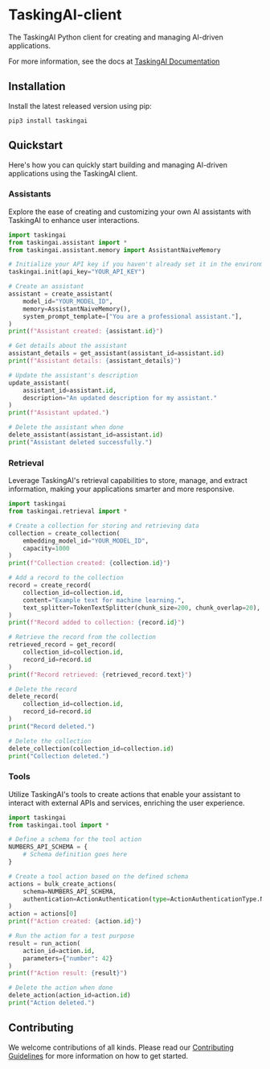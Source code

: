 # TaskingAI-client

The TaskingAI Python client for creating and managing AI-driven applications.

For more information, see the docs at [TaskingAI Documentation](https://docs.tasking.ai/)

## Installation

Install the latest released version using pip:

```shell
pip3 install taskingai
```

## Quickstart

Here's how you can quickly start building and managing AI-driven applications using the TaskingAI client.

### Assistants

Explore the ease of creating and customizing your own AI assistants with TaskingAI to enhance user interactions.

```python
import taskingai
from taskingai.assistant import *
from taskingai.assistant.memory import AssistantNaiveMemory

# Initialize your API key if you haven't already set it in the environment
taskingai.init(api_key="YOUR_API_KEY")

# Create an assistant
assistant = create_assistant(
    model_id="YOUR_MODEL_ID",
    memory=AssistantNaiveMemory(),
    system_prompt_template=["You are a professional assistant."],
)
print(f"Assistant created: {assistant.id}")

# Get details about the assistant
assistant_details = get_assistant(assistant_id=assistant.id)
print(f"Assistant details: {assistant_details}")

# Update the assistant's description
update_assistant(
    assistant_id=assistant.id,
    description="An updated description for my assistant."
)
print(f"Assistant updated.")

# Delete the assistant when done
delete_assistant(assistant_id=assistant.id)
print("Assistant deleted successfully.")
```

### Retrieval

Leverage TaskingAI's retrieval capabilities to store, manage, and extract information, making your applications smarter and more responsive.

```python
import taskingai
from taskingai.retrieval import *

# Create a collection for storing and retrieving data
collection = create_collection(
    embedding_model_id="YOUR_MODEL_ID",
    capacity=1000
)
print(f"Collection created: {collection.id}")

# Add a record to the collection
record = create_record(
    collection_id=collection.id,
    content="Example text for machine learning.",
    text_splitter=TokenTextSplitter(chunk_size=200, chunk_overlap=20),
)
print(f"Record added to collection: {record.id}")

# Retrieve the record from the collection
retrieved_record = get_record(
    collection_id=collection.id,
    record_id=record.id
)
print(f"Record retrieved: {retrieved_record.text}")

# Delete the record
delete_record(
    collection_id=collection.id,
    record_id=record.id
)
print("Record deleted.")

# Delete the collection
delete_collection(collection_id=collection.id)
print("Collection deleted.")
```

### Tools

Utilize TaskingAI's tools to create actions that enable your assistant to interact with external APIs and services, enriching the user experience.

```python
import taskingai
from taskingai.tool import *

# Define a schema for the tool action
NUMBERS_API_SCHEMA = {
    # Schema definition goes here
}

# Create a tool action based on the defined schema
actions = bulk_create_actions(
    schema=NUMBERS_API_SCHEMA,
    authentication=ActionAuthentication(type=ActionAuthenticationType.NONE)
)
action = actions[0]
print(f"Action created: {action.id}")

# Run the action for a test purpose
result = run_action(
    action_id=action.id,
    parameters={"number": 42}
)
print(f"Action result: {result}")

# Delete the action when done
delete_action(action_id=action.id)
print("Action deleted.")
```

## Contributing

We welcome contributions of all kinds. Please read our [Contributing Guidelines](./CONTRIBUTING.md) for more information on how to get started.
